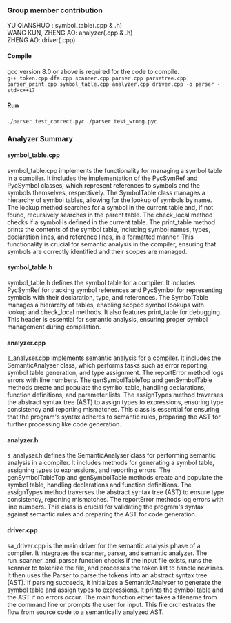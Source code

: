 ### Group member contribution
YU QIANSHUO : symbol_table(.cpp & .h) <br>
WANG KUN, ZHENG AO: analyzer(.cpp & .h) <br>
ZHENG AO: driver(.cpp) <br>


#### Compile
gcc version 8.0 or above is required for the code to compile. <br>
` g++ token.cpp dfa.cpp scanner.cpp parser.cpp parsetree.cpp parser_print.cpp symbol_table.cpp analyzer.cpp driver.cpp -o parser -std=c++17 `

#### Run
`./parser test_correct.pyc`
`./parser test_wrong.pyc`


### Analyzer Summary

#### symbol_table.cpp
symbol_table.cpp implements the functionality for managing a symbol table in a compiler. It includes the implementation of the PycSymRef and PycSymbol classes, which represent references to symbols and the symbols themselves, respectively. The SymbolTable class manages a hierarchy of symbol tables, allowing for the lookup of symbols by name. The lookup method searches for a symbol in the current table and, if not found, recursively searches in the parent table. The check_local method checks if a symbol is defined in the current table. The print_table method prints the contents of the symbol table, including symbol names, types, declaration lines, and reference lines, in a formatted manner. This functionality is crucial for semantic analysis in the compiler, ensuring that symbols are correctly identified and their scopes are managed.

#### symbol_table.h
symbol_table.h defines the symbol table for a compiler. It includes PycSymRef for tracking symbol references and PycSymbol for representing symbols with their declaration, type, and references. The SymbolTable manages a hierarchy of tables, enabling scoped symbol lookups with lookup and check_local methods. It also features print_table for debugging. This header is essential for semantic analysis, ensuring proper symbol management during compilation.

#### analyzer.cpp
s_analyser.cpp implements semantic analysis for a compiler. It includes the SemanticAnalyser class, which performs tasks such as error reporting, symbol table generation, and type assignment. The reportError method logs errors with line numbers. The genSymbolTableTop and genSymbolTable methods create and populate the symbol table, handling declarations, function definitions, and parameter lists. The assignTypes method traverses the abstract syntax tree (AST) to assign types to expressions, ensuring type consistency and reporting mismatches. This class is essential for ensuring that the program's syntax adheres to semantic rules, preparing the AST for further processing like code generation.

#### analyzer.h
s_analyser.h defines the SemanticAnalyser class for performing semantic analysis in a compiler. It includes methods for generating a symbol table, assigning types to expressions, and reporting errors. The genSymbolTableTop and genSymbolTable methods create and populate the symbol table, handling declarations and function definitions. The assignTypes method traverses the abstract syntax tree (AST) to ensure type consistency, reporting mismatches. The reportError methods log errors with line numbers. This class is crucial for validating the program's syntax against semantic rules and preparing the AST for code generation.

#### driver.cpp
sa_driver.cpp is the main driver for the semantic analysis phase of a compiler. It integrates the scanner, parser, and semantic analyzer. The run_scanner_and_parser function checks if the input file exists, runs the scanner to tokenize the file, and processes the token list to handle newlines. It then uses the Parser to parse the tokens into an abstract syntax tree (AST). If parsing succeeds, it initializes a SemanticAnalyser to generate the symbol table and assign types to expressions. It prints the symbol table and the AST if no errors occur. The main function either takes a filename from the command line or prompts the user for input. This file orchestrates the flow from source code to a semantically analyzed AST.

